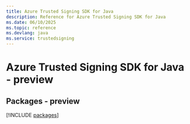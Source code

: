 ```yaml
---
title: Azure Trusted Signing SDK for Java
description: Reference for Azure Trusted Signing SDK for Java
ms.date: 06/10/2025
ms.topic: reference
ms.devlang: java
ms.service: trustedsigning
---
```

# Azure Trusted Signing SDK for Java - preview
## Packages - preview
[!INCLUDE [packages](trusted-signing-index.md)]